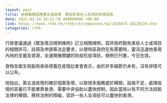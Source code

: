 ```yaml
---
layout: post
title: 徐德義稱因應第五波疫情　需容許某些人及項目來港協助
date: 2022-02-24 18:21:58.000000000 +08:00
link: https://news.rthk.hk/rthk/ch/component/k2/1635675-20220224.htm
categories: rthk
---
```


行政會議通過《緊急情況規例條例》訂立相關規例，容許政府豁免某些人士或項目的相關許可、註冊及申請等法定要求，以便特區政府在有需要時，靈活迅速地善用內地的支援及資源，全速開展關鍵的防疫抗疫項目，規例已刊憲，今日生效。

食物及衞生局副局長徐德義在疫情記者會表示，由於許多細節仍未有，沒有詳情可以公布。

他指出，第五波疫情的確診個案急增，以致很多服務處於樽頸，設施不足，處理疫情的容量已不能單靠香港，需要中央協助以盡快控制，因此當局以有不同方法扭鬆法律的樽頸，移除法例的障礙，容許一些人及項目可以盡快到香港。
